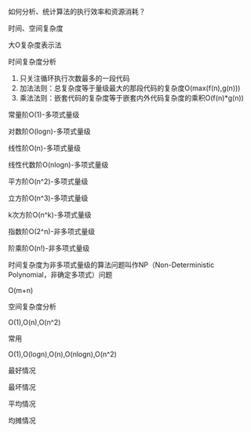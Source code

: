 如何分析、统计算法的执行效率和资源消耗？

时间、空间复杂度



大O复杂度表示法

时间复杂度分析

1. 只关注循环执行次数最多的一段代码
2. 加法法则：总复杂度等于量级最大的那段代码的复杂度O(max(f(n),g(n)))
3. 乘法法则：嵌套代码的复杂度等于嵌套内外代码复杂度的乘积O(f(n)*g(n))



常量阶O(1)-多项式量级

对数阶O(logn)-多项式量级

线性阶O(n)-多项式量级

线性代数阶O(nlogn)-多项式量级

平方阶O(n^2)-多项式量级

立方阶O(n^3)-多项式量级

k次方阶O(n^k)-多项式量级

指数阶O(2^n)-非多项式量级

阶乘阶O(n!)-非多项式量级

时间复杂度为非多项式量级的算法问题叫作NP（Non-Deterministic Polynomial，非确定多项式）问题



O(m+n)



空间复杂度分析

O(1),O(n),O(n^2)



常用

O(1),O(logn),O(n),O(nlogn),O(n^2)



最好情况

最坏情况

平均情况

均摊情况